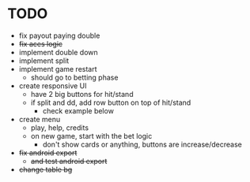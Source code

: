 # TODO

- fix payout paying double
- ~~fix aces logic~~
- implement double down
- implement split
- implement game restart
  - should go to betting phase
- create responsive UI
  - have 2 big buttons for hit/stand
  - if split and dd, add row button on top of hit/stand
    - check example below
- create menu
  - play, help, credits
  - on new game, start with the bet logic
    - don't show cards or anything, buttons are increase/decrease
- ~~fix android export~~
  - ~~and test android export~~
- ~~change table bg~~

<!-- |         | -->
<!-- | ___ ___ | -->
<!-- | --- --- | -->
<!-- | [ ] [ ] | -->
<!-- |---------| -->